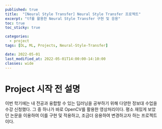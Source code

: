 ```yaml
---
published: true
title:  "[Neural Style Transfer] Neural Style Transfer 프로젝트"
excerpt: "tf를 활용한 Neural Style Transfer 구현 및 응용"
toc: true
toc_sticky: true

categories:
  - project
tags: [DL, ML, Projects, Neural-Style-Transfer]

date: 2022-05-01
last_modified_at: 2022-05-01T14:00:00-14:10:00
classes: wide
---
```

# Project 시작 전 설명

이번 학기에는 내 전공과 융합할 수 있는 딥러닝을 공부하기 위해 다양한 정보대 수업을 수강 신청했다. 그 중 하나가 바로 OpenCV를 활용한 영상처리이다.
평소 재밌게 보았던 논문을 이용하여 이를 구현 및 적용하고, 조금더 응용하여 변경하고자 하는 프로젝트이다.
